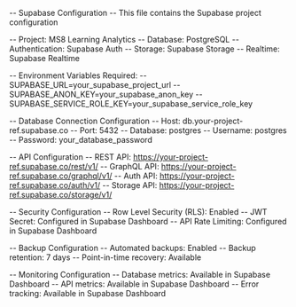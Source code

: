 -- Supabase Configuration
-- This file contains the Supabase project configuration

-- Project: MS8 Learning Analytics
-- Database: PostgreSQL
-- Authentication: Supabase Auth
-- Storage: Supabase Storage
-- Realtime: Supabase Realtime

-- Environment Variables Required:
-- SUPABASE_URL=your_supabase_project_url
-- SUPABASE_ANON_KEY=your_supabase_anon_key
-- SUPABASE_SERVICE_ROLE_KEY=your_supabase_service_role_key

-- Database Connection Configuration
-- Host: db.your-project-ref.supabase.co
-- Port: 5432
-- Database: postgres
-- Username: postgres
-- Password: your_database_password

-- API Configuration
-- REST API: https://your-project-ref.supabase.co/rest/v1/
-- GraphQL API: https://your-project-ref.supabase.co/graphql/v1/
-- Auth API: https://your-project-ref.supabase.co/auth/v1/
-- Storage API: https://your-project-ref.supabase.co/storage/v1/

-- Security Configuration
-- Row Level Security (RLS): Enabled
-- JWT Secret: Configured in Supabase Dashboard
-- API Rate Limiting: Configured in Supabase Dashboard

-- Backup Configuration
-- Automated backups: Enabled
-- Backup retention: 7 days
-- Point-in-time recovery: Available

-- Monitoring Configuration
-- Database metrics: Available in Supabase Dashboard
-- API metrics: Available in Supabase Dashboard
-- Error tracking: Available in Supabase Dashboard
